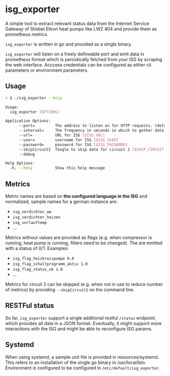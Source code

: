 # isg_exporter

A simple tool to extract relevant status data from the Internet Service Gateway of Stiebel Eltron heat pumps like LWZ 404 and provide them as prometheus metrics.

`isg_exporter` is written in go and provided as a single binary.

`isg_exporter` will listen on a freely defineable port and emit data in prometheus format which is periodically fetched from your ISG by scraping the web interface.
Acccess credentials can be configured as either cli parameters or environment parameters.

## Usage

```bash
> $ ./isg_exporter --help

Usage:
  isg_exporter [OPTIONS]

Application Options:
      --port=         The address to listen on for HTTP requests. (default: 8080) [$EXPORTER_PORT]
      --interval=     The frequency in seconds in which to gather data (default: 60) [$INTERVAL]
      --url=          URL for ISG [$ISG_URL]
      --user=         username for ISG [$ISG_USER]
      --password=     password for ISG [$ISG_PASSWORD]
      --skipCircuit2  Toogle to skip data for circuit 2 [$SKIP_CIRCUIT_2]
      --debug

Help Options:
  -h, --help          Show this help message  
```

## Metrics

Metric names are based on __the configured language in the ISG__ and normalized, sample names for a german instance are:

* `isg_verdichter_ww`
* `isg_verdichter_heizen`
* `isg_vorlauftemp`
* ...

Metrics without values are provided as flags (e.g. when compressor is running, heat pump is running, filters need to be changed). The are emitted with a status of 0/1.
Examples:

* `isg_flag_heizkreispumpe 0.0`
* `isg_flag_schaltprogramm_aktiv 1.0`
* `isg_flag_status_ok 1.0`
* ...

Metrics for circuit 2 can be skipped (e.g. when not in use to reduce number of metrics) by providing `--skipCircuit2` on the command line.

## RESTFul status

So far, `isg_exporter` support a single additional restful `/status` endpoint, which provides all data in a JSON format. Eventually, it might support more interactions with the ISG and might be able to reconfigure ISG params.

## Systemd

When using systemd, a sample unit file is provided in resources/systemd. This refers to an installation of the single go binary in /usr/local/bin. Environment is configured to be configured in `/etc/default/isg_exporter`.